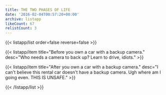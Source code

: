 ```yaml
---
title: THE TWO PHASES OF LIFE
date: '2016-02-04T00:57:20+00:00'
archive: listapp
likeCount: 67
relistCount: 3
---
```


<!--more-->

{{< listapp/list order=false reverse=false >}}

   {{< listapp/item title="Before you own a car with a backup camera."
      desc="Who needs a camera to back up? Learn to drive, idiots." >}}

   {{< listapp/item title="After you own a car with a backup camera."
      desc="I can't believe this rental car doesn't have a backup camera. Ugh where am I going even. THIS IS UNSAFE." >}}

{{< /listapp/list >}}
